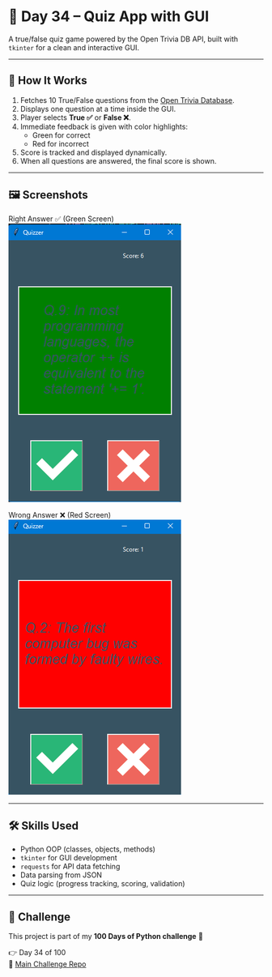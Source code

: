 # 🧠 Day 34 – Quiz App with GUI

A true/false quiz game powered by the Open Trivia DB API, built with `tkinter` for a clean and interactive GUI.

---

## 🚀 How It Works
1. Fetches 10 True/False questions from the [Open Trivia Database](https://opentdb.com/).
2. Displays one question at a time inside the GUI.
3. Player selects **True ✅** or **False ❌**.
4. Immediate feedback is given with color highlights:
   - Green for correct
   - Red for incorrect
5. Score is tracked and displayed dynamically.
6. When all questions are answered, the final score is shown.

---

## 🖼 Screenshots
Right Answer ✅ (Green Screen)  
![Correct](screenshot_correct.png)

Wrong Answer ❌ (Red Screen)  
![Wrong](screenshot_wrong.png)

---

## 🛠 Skills Used
- Python OOP (classes, objects, methods)
- `tkinter` for GUI development
- `requests` for API data fetching
- Data parsing from JSON
- Quiz logic (progress tracking, scoring, validation)

---

## 📅 Challenge
This project is part of my **100 Days of Python challenge** 🎯

👉 Day 34 of 100  
🔗 [Main Challenge Repo](https://github.com/chiragdhawan07/100-days-of-python)
